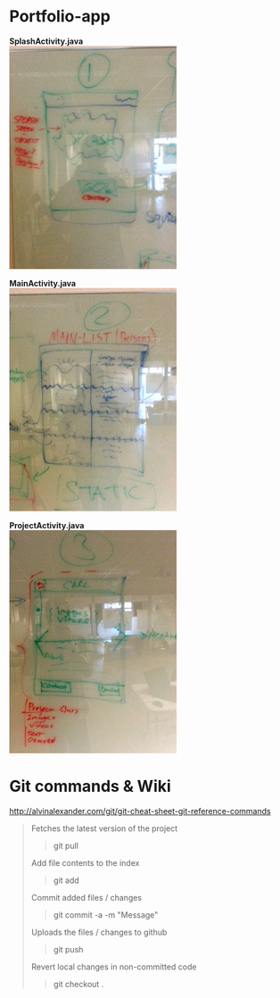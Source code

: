 Portfolio-app
=============

**SplashActivity.java**  
![Image](/Pictures/20131003_160544.jpg)

**MainActivity.java**  
![Image](/Pictures/20131003_160552.jpg)

**ProjectActivity.java**  
![Image](/Pictures/20131003_160557.jpg)

Git commands & Wiki
===================

<http://alvinalexander.com/git/git-cheat-sheet-git-reference-commands>

> Fetches the latest version of the project
> > git pull
>
> Add file contents to the index
> > git add <file>
>
> Commit added files / changes
> >git commit -a -m "Message"
>
> Uploads the files / changes to github
> > git push
>
> Revert local changes in non-committed code
> > git checkout .
